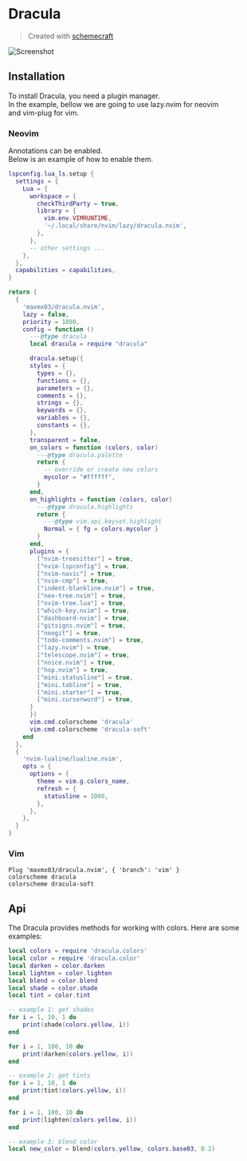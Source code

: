 # Dracula

> Created with [schemecraft](https://github.com/maxmx03/schemecraft)

![Screenshot](https://user-images.githubusercontent.com/50273941/227779719-6e003e4a-f8e8-40bc-8a9f-ebfd7ea13fe6.png)

## Installation

To install Dracula, you need a plugin manager. \
In the example, bellow we are going to use lazy.nvim for neovim \
and vim-plug for vim.

### Neovim

Annotations can be enabled. \
Below is an example of how to enable them.

```lua
lspconfig.lua_ls.setup {
  settings = {
    Lua = {
      workspace = {
        checkThirdParty = true,
        library = {
          vim.env.VIMRUNTIME,
          '~/.local/share/nvim/lazy/dracula.nvim',
        },
      },
      -- other settings ...
    },
  },
  capabilities = capabilities,
}
```

```lua
return {
  {
    'maxmx03/dracula.nvim',
    lazy = false,
    priority = 1000,
    config = function ()
      ---@type dracula
      local dracula = require "dracula"

      dracula.setup({
      styles = {
        types = {},
        functions = {},
        parameters = {},
        comments = {},
        strings = {},
        keywords = {},
        variables = {},
        constants = {},
      },
      transparent = false,
      on_colors = function (colors, color)
        ---@type dracula.palette
        return {
          -- override or create new colors
          mycolor = "#ffffff",
        }
      end,
      on_highlights = function (colors, color)
        ---@type dracula.highlights
        return {
          ---@type vim.api.keyset.highlight
          Normal = { fg = colors.mycolor }
        }
      end,
      plugins = {
        ["nvim-treesitter"] = true,
        ["nvim-lspconfig"] = true,
        ["nvim-navic"] = true,
        ["nvim-cmp"] = true,
        ["indent-blankline.nvim"] = true,
        ["neo-tree.nvim"] = true,
        ["nvim-tree.lua"] = true,
        ["which-key.nvim"] = true,
        ["dashboard-nvim"] = true,
        ["gitsigns.nvim"] = true,
        ["neogit"] = true,
        ["todo-comments.nvim"] = true,
        ["lazy.nvim"] = true,
        ["telescope.nvim"] = true,
        ["noice.nvim"] = true,
        ["hop.nvim"] = true,
        ["mini.statusline"] = true,
        ["mini.tabline"] = true,
        ["mini.starter"] = true,
        ["mini.cursorword"] = true,
      }
      })
      vim.cmd.colorscheme 'dracula'
      vim.cmd.colorscheme 'dracula-soft'
    end
  },
  {
    'nvim-lualine/lualine.nvim',
    opts = {
      options = {
        theme = vim.g.colors_name,
        refresh = {
          statusline = 1000,
        },
      },
    },
  }
}
```

### Vim

```vim
Plug 'maxmx03/dracula.nvim', { 'branch': 'vim' }
colorscheme dracula
colorscheme dracula-soft
```

## Api

The Dracula provides methods for working with colors. Here are some examples:

```lua
local colors = require 'dracula.colors'
local color = require 'dracula.color'
local darken = color.darken
local lighten = color.lighten
local blend = color.blend
local shade = color.shade
local tint = color.tint

-- example 1: get shades
for i = 1, 10, 1 do
    print(shade(colors.yellow, i))
end

for i = 1, 100, 10 do
    print(darken(colors.yellow, i))
end

-- example 2: get tints
for i = 1, 10, 1 do
    print(tint(colors.yellow, i))
end

for i = 1, 100, 10 do
    print(lighten(colors.yellow, i))
end

-- example 3: blend color
local new_color = blend(colors.yellow, colors.base03, 0.2)
```
